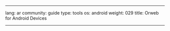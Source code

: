 

---

lang: ar
community: guide
type: tools
os: android
weight: 029
title: Orweb for Android Devices

---

<stub>

